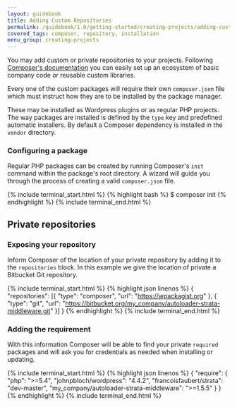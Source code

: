 ```yaml
---
layout: guidebook
title: Adding Custom Repositories
permalink: /guidebook/1.0/getting-started/creating-projects/adding-custom-repositories/
covered_tags: composer, repository, installation
menu_group: creating-projects
---
```


You may add custom or private repositories to your projects. Following [Composer's documentation](https://getcomposer.org/doc/05-repositories.md) you can easily set up an ecosystem of basic company code or reusable custom libraries.

Every one of the custom packages will require their own `composer.json` file which must instruct how they are to be installed by the package manager.

These may be installed as Wordpress plugins or as regular PHP projects. The way packages are installed is defined by the `type` key and predefined automatic installers. By default a Composer dependency is installed in the `vendor` directory.

### Configuring a package

Regular PHP packages can be created by running Composer's `init` command within the package's root directory. A wizard will guide you through the process of creating a valid `composer.json` file.

{% include terminal_start.html %}
{% highlight bash %}
$ composer init
{% endhighlight %}
{% include terminal_end.html %}

## Private repositories

### Exposing your repository

Inform Composer of the location of your private repository by adding it to the `repositories` block. In this example we give the location of private a Bitbucket Git repository.

{% include terminal_start.html %}
{% highlight json linenos %}
{
    "repositories": [{
        "type": "composer",
        "url": "https://wpackagist.org"
    }, {
        "type": "git",
        "url": "https://bitbucket.org/my_company/autoloader-strata-middleware.git"
    }]
}
{% endhighlight %}
{% include terminal_end.html %}


### Adding the requirement

With this information Composer will be able to find your private `required` packages and will ask you for credentials as needed when installing or updating.

{% include terminal_start.html %}
{% highlight json linenos %}
{
    "require": {
        "php": ">=5.4",
        "johnpbloch/wordpress": "4.4.2",
        "francoisfaubert/strata": "dev-master",
        "my_company/autoloader-strata-middleware": ">=1.5.5"
    }
}
{% endhighlight %}
{% include terminal_end.html %}

